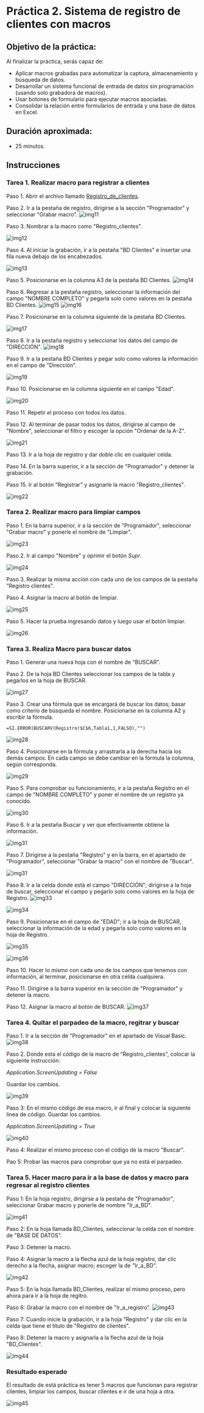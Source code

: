 # Práctica 2. Sistema de registro de clientes con macros

## Objetivo de la práctica:
Al finalizar la práctica, serás capaz de:
- Aplicar macros grabadas para automatizar la captura, almacenamiento y búsqueda de datos.
- Desarrollar un sistema funcional de entrada de datos sin programación (usando solo grabadora de macros).
- Usar botones de formulario para ejecutar macros asociadas.
- Consolidar la relación entre formularios de entrada y una base de datos en Excel.

## Duración aproximada:
- 25 minutos.

## Instrucciones 

### Tarea 1. Realizar macro para registrar a clientes
Paso 1. Abrir el archivo llamado [Registro_de_clientes](<Registro de clientes.xlsm>).

Paso 2. Ir a la pestaña de registro, dirigirse a la sección "Programador" y seleccionar "Grabar macro".
![img11](../images/img11.png)

Paso 3. Nombrar a la macro como "Registro_clientes".

![img12](../images/img12.png)

Paso 4. Al iniciar la grabación, ir a la pestaña "BD Clientes" e insertar una fila nueva debajo de los encabezados.

![img13](../images/img13.png)

Paso 5. Posicionarse en la columna A3 de la pestaña BD Clientes.
![img14](../images/img14.png)

Paso 6.  Regresar a la pestaña registro, seleccionar la información del campo "NOMBRE COMPLETO" y pegarla solo como valores en la pestaña BD Clientes.
![img15](../images/img15.png)
![img16](../images/img16.png)

Paso 7. Posicionarse en la columna siguiente de la pestaña BD Clientes.

![img17](../images/img17.png)

Paso 8. Ir a la pestaña registro y seleccionar los datos del campo de "DIRECCIÓN".
![img18](../images/img18.png)

Paso 9. Ir a la pestaña BD Clientes y pegar solo como valores la información en el campo de "Dirección".

![img19](../images/img19.png)

Paso 10. Posicionarse en la columna siguiente en el campo "Edad".

![img20](../images/img20.png)

Paso 11. Repetir el proceso con todos los datos. 

Paso 12. Al terminar de pasar todos los datos, dirigirse al campo de "Nombre", seleccionar el filtro y escoger la opción "Ordenar de la A-Z".

![img21](../images/img21.png)

Paso 13. Ir a la hoja de registro y dar doble clic en cualquier celda.

Paso 14. En la barra superior, ir a la sección de "Programador" y detener la grabación.

Paso 15. Ir al botón "Registrar" y asignarle la macro "Registro_clientes".

![img22](../images/img22.png)

### Tarea 2. Realizar macro para limpiar campos

Paso 1. En la barra superior, ir a la sección de "Programador", seleccionar "Grabar macro" y ponerle el nombre de "Limpiar".

![img23](../images/img23.png)

Paso 2. Ir al campo "Nombre" y oprimir el botón *Supr*. 

![img24](../images/img24.png)

Paso 3. Realizar la misma acción con cada uno de los campos de la pestaña "Registro clientes".

Paso 4. Asignar la macro al botón de limpiar.

![img25](../images/img25.png)

Paso 5. Hacer la prueba ingresando datos y luego usar el botón limpiar.

![img26](../images/Img26.png)


### Tarea 3. Realiza Macro para buscar datos

Paso 1. Generar una nueva hoja con el nombre de "BUSCAR".

Paso 2. De la hoja BD Clientes seleccionar los campos de la tabla y pegarlos en la hoja de BUSCAR.

![img27](../images/img27.png)

Paso 3. Crear una fórmula que se encargará de buscar los datos; basar como criterio de búsqueda el nombre. 
Posicionarse en la columna A2 y escribir la fórmula.

```
=SI.ERROR(BUSCARV(Registro!$C$6,Tabla1,1,FALSO),"")
```

![img28](../images/img28.png)


Paso 4. Posicionarse en la fórmula y arrastrarla a la derecha hacia los demás campos. En cada campo se debe cambiar en la fórmula la columna, según corresponda.

![img29](../images/img29.png)

Paso 5. Para comprobar su funcionamiento, ir a la pestaña Registro en el campo de "NOMBRE COMPLETO" y poner el nombre de un registro ya conocido. 

![img30](../images/img30.png)

Paso 6. Ir a la pestaña Buscar y ver que efectivamente obtiene la información.

![img31](../images/img31.png)

Paso 7. Dirigirse a la pestaña "Registro" y en la barra, en el apartado de "Programador", seleccionar "Grabar la macro" con el nombre de "Buscar".

![img31](../images/img32.png)

Paso 8. Ir a la celda donde está el campo "DIRECCIÓN"; dirigirse a la hoja de buscar, seleccionar el campo y pegarlo solo como valores en la hoja de Registro.
![img33](../images/img33.png)

![img34](../images/img34.png)

Paso 9. Posicionarse en el campo de "EDAD"; ir a la hoja de BUSCAR, seleccionar la información de la edad y pegarla solo como valores en la hoja de Registro.

![img35](../images/img35.png)

![img36](../images/img36.png)

Paso 10. Hacer lo mismo con cada uno de los campos que tenemos con información, al terminar, posicionarse en otra celda cualquiera.

Paso 11. Dirigirse a la barra superior en la sección de "Programador" y detener la macro. 

Paso 12. Asignar la macro al botón de BUSCAR.
![img37](../images/img37.png)


### Tarea 4. Quitar el parpadeo de la macro, regitrar y buscar

Paso 1. Ir a la sección de "Programador" en el apartado de Visual Basic.
![img38](../images/img38.png)

Paso 2. Donde esta el código de la macro de "Registro_clientes", colocar la siguiente instrucción: 

*Application.ScreenUpdating = False*

Guardar los cambios. 

![img39](../images/img39.png)

Paso 3: En el mismo código de esa macro, ir al final y colocar la siguiente linea de código. Guardar los cambios.

*Application.ScreenUpdating = True*

![img40](../images/img40.png)


Paso 4: Realizar el mismo proceso con el código de la macro "Buscar".

Pao 5: Probar las macros para comprobar que ya no está el parpadeo.


### Tarea 5. Hacer macro para ir a la base de datos y macro para regresar al registro clientes

Paso 1: En la hoja registro, dirigirse a la pestaña de "Programador", seleccionar Grabar macro y ponerle de nombre "Ir_a_BD".

![img41](../images/img41.png)

Paso 2: En la hoja llamada BD_Clientes, seleccionar la celda con el nombre de "BASE DE DATOS".

Paso 3: Detener la macro.

Paso 4: Asignar la macro a la flecha azul de la hoja registro, dar clic derecho a la flecha, asignar macro; escoger la de "Ir_a_BD".

![img42](../images/img42.png)

Paso 5: En la hoja llamada BD_Clientes, realizar el mismo proceso, pero ahora para ir a la hoja de regitro.

Paso 6: Grabar la macro con el nombre de "Ir_a_registro".
![img43](../images/img43.png)

Paso 7: Cuando inicie la grabación, ir a la hoja "Registro" y dar clic en la celda que tiene el titulo de "Registro de clientes".

Paso 8: Detener la macro y asignarla a la flecha azul de la hoja "BD_Clientes".

![img44](../images/img44.png)

### Resultado esperado

El resultado de está práctica es tener 5 macros que funcionan para registrar clientes, limpiar los campos, buscar clientes e ir de una hoja a otra. 

![img45](../images/img45.png)
